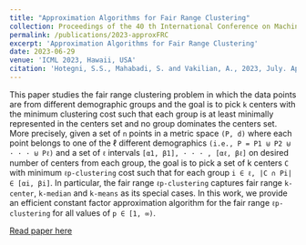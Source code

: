 ```yaml
---
title: "Approximation Algorithms for Fair Range Clustering"
collection: Proceedings of the 40 th International Conference on Machine Learning, Honolulu, Hawaii, USA. PMLR 202, 2023
permalink: /publications/2023-approxFRC
excerpt: 'Approximation Algorithms for Fair Range Clustering'
date: 2023-06-29
venue: 'ICML 2023, Hawaii, USA'
citation: 'Hotegni, S.S., Mahabadi, S. and Vakilian, A., 2023, July. Approximation Algorithms for Fair Range Clustering. In International Conference on Machine Learning (pp. 13270-13284). PMLR.'
---
```


This paper studies the fair range clustering problem in which the data points are from different demographic groups and the goal is to pick `k`
centers with the minimum clustering cost such that each group is at least minimally represented in the centers set and no group dominates the
centers set. More precisely, given a set of `n` points in a metric space `(P, d)` where each point belongs to one of the ℓ different demographics
`(i.e., P = P1 ⊎ P2 ⊎ · · · ⊎ Pℓ)` and a set of `ℓ` intervals `[α1, β1], · · · , [αℓ, βℓ]` on desired number of centers from each group, the goal is to pick a set of k centers `C` with minimum `ℓp-clustering` cost such that for each group `i ∈ ℓ, |C ∩ Pi| ∈ [αi, βi]`. In particular, the fair range `ℓp-clustering` captures fair range `k-center`, `k-median` and `k-means` as its special cases. In this work, we provide an efficient constant factor approximation algorithm for the fair range `ℓp-clustering` for all values of `p ∈ [1, ∞)`.


[Read paper here](https://openreview.net/pdf?id=gBoKJT5JhM)
